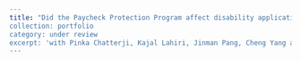```yaml
---
title: "Did the Paycheck Protection Program affect disability applications during the COVID-19 pandemic?” 
collection: portfolio 
category: under review
excerpt: 'with Pinka Chatterji, Kajal Lahiri, Jinman Pang, Cheng Yang and Yimeng Yin (Grant NO. RDR18000003).'
---
```



